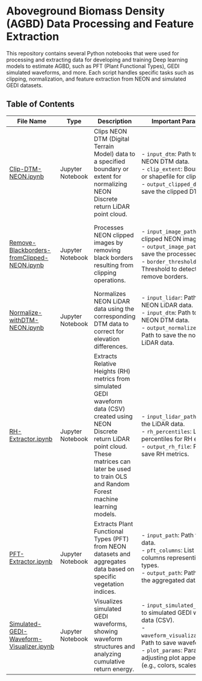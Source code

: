 
# Aboveground Biomass Density (AGBD) Data Processing and Feature Extraction

This repository contains several Python notebooks that were used for processing and extracting data for developing and training Deep learning models to estimate AGBD, such as PFT (Plant Functional Types), GEDI simulated waveforms, and more. Each script handles specific tasks such as clipping, normalization, and feature extraction from NEON and simulated GEDI datasets.

## Table of Contents

| File Name | Type | Description | Important Parameters | Input | Output |
|-----------|------|-------------|----------------------|-------|--------|
| [Clip-DTM-NEON.ipynb](./Clip-DTM-NEON.ipynb) | Jupyter Notebook | Clips NEON DTM (Digital Terrain Model) data to a specified boundary or extent for normalizing NEON Discrete return LiDAR point cloud. | - `input_dtm`: Path to the NEON DTM data.<br> - `clip_extent`: Bounding box or shapefile for clipping.<br> - `output_clipped_dtm`: Path to save the clipped DTM. | NEON DTM raster files. | Clipped DTM data based on the specified boundary. |
| [Remove-Blackborders-fromClipped-NEON.ipynb](./Remove-Blackborders-fromClipped-NEON.ipynb) | Jupyter Notebook | Processes NEON clipped images by removing black borders resulting from clipping operations. | - `input_image_path`: Path to clipped NEON image.<br> - `output_image_path`: Path to save the processed image.<br> - `border_threshold`: Threshold to detect and remove borders. | Clipped NEON images with black borders. | Cleaned NEON images without black borders, ready for further processing. |
| [Normalize-withDTM-NEON.ipynb](./Normalize-withDTM-NEON.ipynb) | Jupyter Notebook | Normalizes NEON LiDAR data using the corresponding DTM data to correct for elevation differences. | - `input_lidar`: Path to the NEON LiDAR data.<br> - `input_dtm`: Path to the NEON DTM data.<br> - `output_normalized_lidar`: Path to save the normalized LiDAR data. | NEON LiDAR data and DTM data in raster format. | Normalized LiDAR data where the elevation has been adjusted using DTM data. |
| [RH-Extractor.ipynb](./RH-Extractor.ipynb) | Jupyter Notebook | Extracts Relative Heights (RH) metrics from simulated GEDI waveform data (CSV) created using NEON Discrete return LiDAR point cloud. These matrices can later be used to train OLS and Random Forest machine learning models. | - `input_lidar_path`: Path to the LiDAR data.<br> - `rh_percentiles`: List of percentiles for RH extraction.<br> - `output_rh_file`: Path to save RH metrics. | LiDAR waveform data in CSV format. | CSV file with extracted RH metrics (e.g., RH10, RH20, RH50, etc.). |
| [PFT-Extractor.ipynb](./PFT-Extractor.ipynb) | Jupyter Notebook | Extracts Plant Functional Types (PFT) from NEON datasets and aggregates data based on specific vegetation indices. | - `input_path`: Path to NEON data.<br> - `pft_columns`: List of columns representing PFT types.<br> - `output_path`: Path to save the aggregated data. | NEON data in CSV format with vegetation indices and PFT data. | A CSV file containing aggregated PFT data for different vegetation types. |
| [Simulated-GEDI-Waveform-Visualizer.ipynb](./Simulated-GEDI-Waveform-Visualizer.ipynb) | Jupyter Notebook | Visualizes simulated GEDI waveforms, showing waveform structures and analyzing cumulative return energy. | - `input_simulated_data`: Path to simulated GEDI waveform data (CSV).<br> - `waveform_visualization_path`: Path to save waveform plots.<br> - `plot_params`: Parameters for adjusting plot appearance (e.g., colors, scales). | Simulated GEDI waveform data (CSV). | Visualized waveforms saved as image files |

